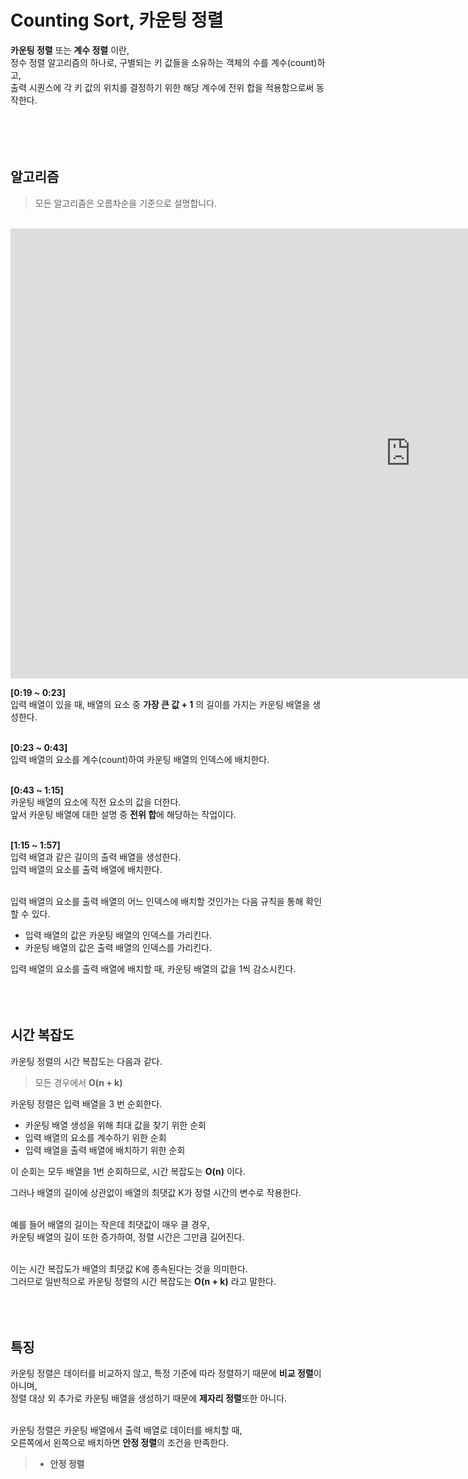 # Counting Sort, 카운팅 정렬

**카운팅 정렬** 또는 **계수 정렬** 이란,   
정수 정렬 알고리즘의 하나로, 구별되는 키 값들을 소유하는 객체의 수를 계수(count)하고,   
출력 시퀀스에 각 키 값의 위치를 결정하기 위한 해당 계수에 전위 합을 적용함으로써 동작한다.   
<br />
<br />
<br />
<br />

## 알고리즘
> 모든 알고리즘은 오름차순을 기준으로 설명합니다.

<br />

<iframe width="1280" height="720" src="https://www.youtube.com/embed/7zuGmKfUt7s" title="Counting Sort | GeeksforGeeks" frameborder="0" allow="accelerometer; autoplay; clipboard-write; encrypted-media; gyroscope; picture-in-picture" allowfullscreen></iframe>

<br />

**[0:19 ~ 0:23]**   
입력 배열이 있을 때, 배열의 요소 중 **가장 큰 값 + 1** 의 길이를 가지는 카운팅 배열을 생성한다.   
<br />

**[0:23 ~ 0:43]**   
입력 배열의 요소를 계수(count)하여 카운팅 배열의 인덱스에 배치한다.   
<br />

**[0:43 ~ 1:15]**   
카운팅 배열의 요소에 직전 요소의 값을 더한다.   
앞서 카운팅 배열에 대한 설명 중 **전위 합**에 해당하는 작업이다.   
<br />

**[1:15 ~ 1:57]**   
입력 배열과 같은 길이의 출력 배열을 생성한다.   
입력 배열의 요소를 출력 배열에 배치한다.   
<br />

입력 배열의 요소를 출력 배열의 어느 인덱스에 배치할 것인가는 다음 규칙을 통해 확인할 수 있다.
- 입력 배열의 값은 카운팅 배열의 인덱스를 가리킨다.
- 카운팅 배열의 값은 출력 배열의 인덱스를 가리킨다.

입력 배열의 요소를 출력 배열에 배치할 때, 카운팅 배열의 값을 1씩 감소시킨다.
<br />
<br />
<br />
<br />

## 시간 복잡도
카운팅 정렬의 시간 복잡도는 다음과 같다.
> 모든 경우에서 **O(n + k)**

카운팅 정렬은 입력 배열을 3 번 순회한다.
 - 카운팅 배열 생성을 위해 최대 값을 찾기 위한 순회
 - 입력 배열의 요소를 계수하기 위한 순회
 - 입력 배열을 출력 배열에 배치하기 위한 순회

이 순회는 모두 배열을 1번 순회하므로, 시간 복잡도는 **O(n)** 이다.
<br />

그러나 배열의 길이에 상관없이 배열의 최댓값 K가 정렬 시간의 변수로 작용한다.   
<br />

예를 들어 배열의 길이는 작은데 최댓값이 매우 클 경우,   
카운팅 배열의 길이 또한 증가하여, 정렬 시간은 그만큼 길어진다.   
<br />

이는 시간 복잡도가 배열의 최댓값 K에 종속된다는 것을 의미한다.   
그러므로 일반적으로 카운팅 정렬의 시간 복잡도는 **O(n + k)** 라고 말한다.
<br />
<br />
<br />
<br />

## 특징
카운팅 정렬은 데이터를 비교하지 않고, 특정 기준에 따라 정렬하기 때문에 **비교 정렬**이 아니며,   
정렬 대상 외 추가로 카운팅 배열을 생성하기 때문에 **제자리 정렬**또한 아니다.   
<br />

카운팅 정렬은 카운팅 배열에서 출력 배열로 데이터를 배치할 때,   
오른쪽에서 왼쪽으로 배치하면 **안정 정렬**의 조건을 만족한다.
<br />

> - **안정 정렬**